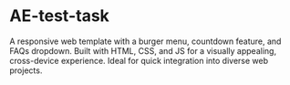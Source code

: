 # AE-test-task
A responsive web template with a burger menu, countdown feature, and FAQs dropdown. Built with HTML, CSS, and JS for a visually appealing, cross-device experience. Ideal for quick integration into diverse web projects.
